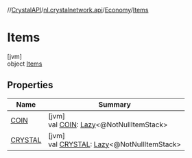 //[CrystalAPI](../../../../index.md)/[nl.crystalnetwork.api](../../index.md)/[Economy](../index.md)/[Items](index.md)

# Items

[jvm]\
object [Items](index.md)

## Properties

| Name | Summary |
|---|---|
| [COIN](-c-o-i-n.md) | [jvm]<br>val [COIN](-c-o-i-n.md): [Lazy](https://kotlinlang.org/api/latest/jvm/stdlib/kotlin/-lazy/index.html)&lt;@NotNullItemStack&gt; |
| [CRYSTAL](-c-r-y-s-t-a-l.md) | [jvm]<br>val [CRYSTAL](-c-r-y-s-t-a-l.md): [Lazy](https://kotlinlang.org/api/latest/jvm/stdlib/kotlin/-lazy/index.html)&lt;@NotNullItemStack&gt; |
